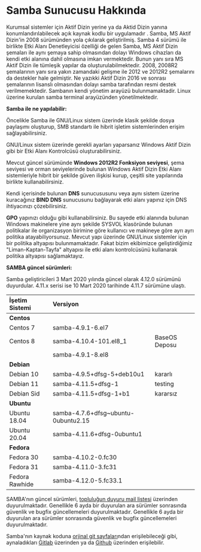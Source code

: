 # Samba Sunucusu Hakkında

Kurumsal sistemler için Aktif Dizin yerine ya da Aktid Dizin yanına konumlandırılabilecek açık kaynak kodlu bir uygulamadır . Samba, MS Aktif Dizin'in 2008 sürümünden yola çıkılarak geliştirilmiş. Samba 4 sürümü ile birlikte Etki Alanı Denetleyicisi özelliği de gelen Samba, MS Aktif Dizin şemaları ile aynı şemaya sahip olmasından dolayı Windows cihazları da kendi etki alanına dahil olmasına imkan vermektedir. Bunun yanı sıra MS Aktif Dizin ile tümleşik yapılar da oluşturulabilmektedir. 2008, 2008R2 şemalarının yanı sıra yakın zamandaki gelişme ile 2012 ve 2012R2 şemalarını da destekler hale gelmiştir. Ne yazıkki Aktif Dizin 2016 ve sonrası şemalarının lisanslı olmasından dolayı samba tarafından resmi destek verilmemektedir. Sambanın kendi yönetim arayüzü bulunmamaktadir. Linux üzerine kurulan samba terminal arayüzünden yönetilmektedir. 

**Samba ile ne yapılabilir:**

Öncelikle Samba ile GNU/Linux sistem üzerinde klasik şekilde dosya paylaşımı oluşturup, SMB standartı ile hibrit işletim sistemlerinden erişim sağlayabilirsiniz.

GNU/Linux sistem üzerinde gerekli ayarları yaparsanız Windows Aktif Dizin gibi bir Etki Alanı Kontrolcüsü oluşturabilirsiniz.

Mevcut güncel sürümünde **Windows 2012R2 Fonksiyon seviyesi**, şema seviyesi ve orman seviyelerinde bulunan Windows Aktif Dizin Etki Alanı sistemleriyle hibrit bir şekilde güven ilişkisi kurup, çeşitli site yapılarında birlikte kullanabilirsiniz.

Kendi içerisinde bulunan **DNS** sunucususunu veya aynı sistem üzerine kuracağınız **BIND DNS** sunucusunu bağlayarak etki alanı yapınız için DNS ihtiyacınızı çözebilirsiniz.

**GPO** yapınızı olduğu gibi kullanabilirsiniz. Bu sayede etki alanında bulunan Windows makinelere yine aynı şekilde SYSVOL klasöründe bulunan politikalar ile organizasyon birimine göre kullanıcı ve makineye göre ayrı ayrı politika atayabiliyorsunuz. Mevcut yapı üzerinde GNU/Linux sistemler için bir politika altyapısı bulunmamaktadır. Fakat bizim ekibimizce geliştirdiğimiz "Liman-Kaptan-Tayfa" altyapısı ile etki alanı kontrolcüsünü kullanarak politika altyapısı sağlamaktayız.

**SAMBA güncel sürümleri:**

Samba geliştiricileri 3 Mart 2020 yılında güncel olarak 4.12.0 sürümünü duyurdular. 4.11.x serisi ise 10 Mart 2020 tarihinde 4.11.7 sürümüne ulaştı.

| İşetim Sistemi    |      Versiyon      |   |
|:-----------|:-------------|:------|
|**Centos**|
| Centos 7   | samba-4.9.1-6.el7 |  |
| Centos 8   |    samba-4.10.4-101.el8_1   | BaseOS Deposu |
| | samba-4.9.1-8.el8 | |
|**Debian**|
| Debian 10  |  samba-4.9.5+dfsg-5+deb10u1 | kararlı |
| Debian 11  |  samba-4.11.5+dfsg-1   | testing |
| Debian Sid | samba-4.11.5+dfsg-1+b1 | kararsız | 
|**Ubuntu**|
| Ubuntu 18.04 | samba-4.7.6+dfsg~ubuntu-0ubuntu2.15 |  |
| Ubuntu 20.04 | samba-4.11.6+dfsg-0ubuntu1 ||
|**Fedora**|
| Fedora 30 | samba-4.10.2-0.fc30 |  |
| Fedora 31 | samba-4.11.0-3.fc31 ||
| Fedora Rawhide  | samba-4.12.0-5.fc33.1 |  |

SAMBA'nın güncel sürümleri, [topluluğun duyuru mail listesi](https://lists.samba.org/mailman/listinfo/samba-announce) üzerinden duyurulmaktadır. Genellikle 6 ayda bir duyurulan ara sürümler sonrasında güvenlik ve bugfix güncellemeleri duyurulmaktadır. Genellikle 6 ayda bir duyurulan ara sürümler sonrasında güvenlik ve bugfix güncellemeleri duyurulmaktadır.

Samba'nın kaynak koduna [orjinal git sayfaları](https://git.samba.org/samba.git/)ndan erişilebileceği gibi, aynaladıkları [Gitlab](https://gitlab.com/samba-team/samba) üzerinden ya da [Github](https://github.com/samba-team/samba) üzerinden erişilebilir.